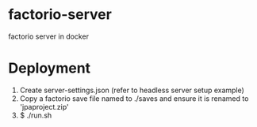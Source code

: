 # factorio-server
factorio server in docker


# Deployment
1. Create server-settings.json (refer to headless server setup example)
2. Copy a factorio save file named to ./saves and ensure it is renamed to 'jpaproject.zip'
3. $ ./run.sh
